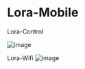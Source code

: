 # Lora-Mobile
Lora-Control

![image](https://github.com/dungcand23/Lora-Mobile/assets/80266129/8db511ca-b8a7-4883-b645-3eccb38b48ea)

Lora-Wifi
![image](https://github.com/dungcand23/Lora-Mobile/assets/80266129/1e766004-3c6d-4f98-bf88-5d42015cf6e1)


